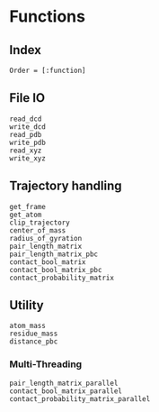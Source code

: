 # Functions

## Index
```@index
Order = [:function]
```

## File IO
```@docs
read_dcd
write_dcd
read_pdb
write_pdb
read_xyz
write_xyz
```

## Trajectory handling
```@docs
get_frame
get_atom
clip_trajectory
center_of_mass
radius_of_gyration
pair_length_matrix
pair_length_matrix_pbc
contact_bool_matrix
contact_bool_matrix_pbc
contact_probability_matrix
```

## Utility
```@docs
atom_mass
residue_mass
distance_pbc
```

### Multi-Threading
```@docs
pair_length_matrix_parallel
contact_bool_matrix_parallel
contact_probability_matrix_parallel
```
